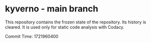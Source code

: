 # kyverno - main branch

This repository contains the frozen state of the repository.
Its history is cleared. It is used only for static code
analysis with Codacy.

Commit Time: 1721960400
